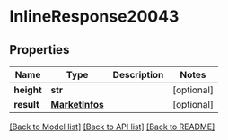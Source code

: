 # InlineResponse20043

## Properties
Name | Type | Description | Notes
------------ | ------------- | ------------- | -------------
**height** | **str** |  | [optional] 
**result** | [**MarketInfos**](MarketInfos.md) |  | [optional] 

[[Back to Model list]](../README.md#documentation-for-models) [[Back to API list]](../README.md#documentation-for-api-endpoints) [[Back to README]](../README.md)


